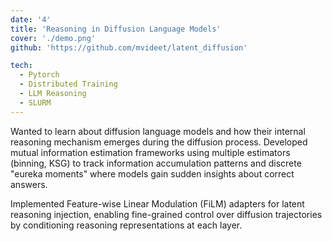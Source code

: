 ```yaml
---
date: '4'
title: 'Reasoning in Diffusion Language Models'
cover: './demo.png'
github: 'https://github.com/mvideet/latent_diffusion'

tech:
  - Pytorch
  - Distributed Training
  - LLM Reasoning
  - SLURM
---
```


Wanted to learn about diffusion language models and how their internal reasoning mechanism emerges during the diffusion process. Developed mutual information estimation frameworks using multiple estimators (binning, KSG) to track information accumulation patterns and discrete "eureka moments" where models gain sudden insights about correct answers.

Implemented Feature-wise Linear Modulation (FiLM) adapters for latent reasoning injection, enabling fine-grained control over diffusion trajectories by conditioning reasoning representations at each layer.
